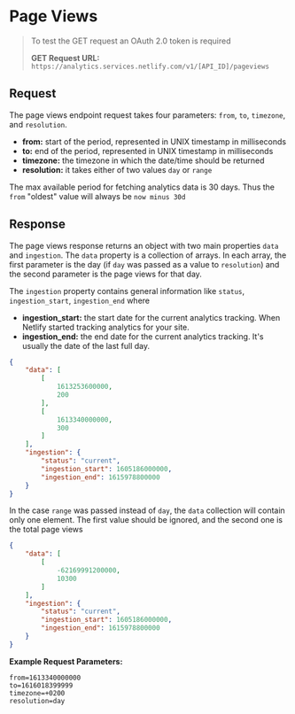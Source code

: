 # Page Views

> To test the GET request an OAuth 2.0 token is required
>
> **GET Request URL:** `https://analytics.services.netlify.com/v1/[API_ID]/pageviews`

## Request

The page views endpoint request takes four parameters: `from`, `to`, `timezone`, and `resolution`.

- **from:** start of the period, represented in UNIX timestamp in milliseconds
- **to:** end of the period, represented in UNIX timestamp in milliseconds
- **timezone:** the timezone in which the date/time should be returned
- **resolution:** it takes either of two values `day` or `range`

The max available period for fetching analytics data is 30 days. Thus the `from` "oldest" value will always be `now minus 30d`

## Response

The page views response returns an object with two main properties `data` and `ingestion`. The `data` property is a collection of arrays. In each array, the first parameter is the day (if `day` was passed as a value to `resolution`) and the second parameter is the page views for that day.

The `ingestion` property contains general information like `status`, `ingestion_start`, `ingestion_end` where

- **ingestion_start:** the start date for the current analytics tracking. When Netlify started tracking analytics for your site.
- **ingestion_end:** the end date for the current analytics tracking. It's usually the date of the last full day.

```json
{
    "data": [
        [
            1613253600000,
            200
        ],
        [
            1613340000000,
            300
        ]
    ],
    "ingestion": {
        "status": "current",
        "ingestion_start": 1605186000000,
        "ingestion_end": 1615978800000
    }
}
```

In the case `range` was passed instead of `day`, the `data` collection will contain only one element.  The first value should be ignored, and the second one is the total page views

```json
{
    "data": [
        [
            -62169991200000,
            10300
        ]
    ],
    "ingestion": {
        "status": "current",
        "ingestion_start": 1605186000000,
        "ingestion_end": 1615978800000
    }
}
```

**Example Request Parameters:**

```text
from=1613340000000
to=1616018399999
timezone=+0200
resolution=day
```
